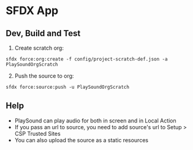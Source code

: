 # SFDX  App

## Dev, Build and Test
1. Create scratch org:
```
sfdx force:org:create -f config/project-scratch-def.json -a PlaySoundOrgScratch
```
2. Push the source to org:
```
sfdx force:source:push -u PlaySoundOrgScratch
```
## Help
- PlaySound can play audio for both in screen and in Local Action
- If you pass an url to source, you need to add source's url to Setup > CSP Trusted Sites
- You can also upload the source as a static resources
